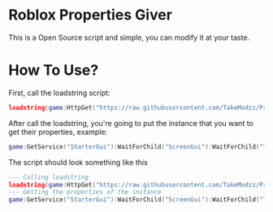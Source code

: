# Roblox Properties Giver 
This is a Open Source script and simple, you can modify it at your taste. 
# How To Use? 
First, call the loadstring script: 
```lua
loadstring(game:HttpGet("https://raw.githubusercontent.com/TakeModzz/Propertie-Giver-Roblox-Script/main/pg.lua", true))()
``` 
After call the loadstring, you're going to put the instance that you want to get their properties, example: 
```lua
game:GetService("StarterGui"):WaitForChild("ScreenGui"):WaitForChild("TextButton")
```
The script should look something like this 
```lua
--- Calling loadstring 
loadstring(game:HttpGet("https://raw.githubusercontent.com/TakeModzz/Propertie-Giver-Roblox-Script/main/pg.lua", true))()
--- Getting the properties of the instance
game:GetService("StarterGui"):WaitForChild("ScreenGui"):WaitForChild("TextButton") --- example
``` 
